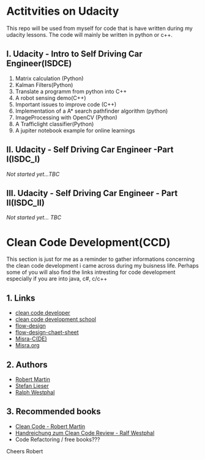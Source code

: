 
# Actitvities on Udacity
This repo will be used from myself for code that is have written during my udacity lessons.
The code will mainly be written in python or c++.

## I. Udacity - Intro to Self Driving Car Engineer(ISDCE)
 1. Matrix calculation (Python)
 2. Kalman Filters(Python)
 3. Translate a programm from python into C++
 4. A robot sensing demo(C++)
 5. Important issues to improve code (C++)
 6. Implementation of a A* search pathfinder algorithm (python)
 7. ImageProcessing with OpenCV (Python)
 8. A Trafficlight classifier(Python)
 9. A jupiter notebook example for online learnings 

## II. Udacity - Self Driving Car Engineer -Part I(ISDC_I) 
  _Not started yet...TBC_


## III. Udacity - Self Driving Car Engineer - Part II(ISDC_II)
  _Not started yet... TBC_

# Clean Code Development(CCD)
This section is just for me as a reminder to gather informations concerning the clean code development
i came across during my buisness life. Perhaps some of you will also find the links intresting for code development
especially if you are into java, c#, c/c++

## 1. Links
 * [clean code developer](https://clean-code-developer.de/)
 * [clean code development school](https://ccd-school.de/)
 * [flow-design](https://flow-design.org/)
 * [flow-design-chaet-sheet](https://ccd-school.de/das-flow-design-cheat-sheet/)
 * [Misra-C(DE)](https://de.wikipedia.org/wiki/MISRA-C)
 * [Misra.org](https://www.misra.org.uk/)

## 2. Authors
 * [Robert Martin](https://cleancoder.org/)
 * [Stefan Lieser](https://lieser-online.de/)
 * [Ralph Westphal](https://blog.ralfw.de/)

## 3. Recommended books
 * [Clean Code - Robert Martin](http://amzn.to/2zwOC63)
 * [Handreichung zum Clean Code Review - Ralf Westphal](https://www.amazon.de/Handreichungen-zum-Clean-Code-Review-ebook/dp/B0767LJSFB/)
 * Code Refactoring / free books???

Cheers
Robert
